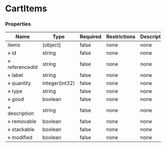 
# CartItems

### Properties

|Name|Type|Required|Restrictions|Description|
|---|---|---|---|---|
|items|[object]|false|none|none|
|» id|string|false|none|none|
|» referencedId|string|false|none|none|
|» label|string|false|none|none|
|» quantity|integer(int32)|false|none|none|
|» type|string|false|none|none|
|» good|boolean|false|none|none|
|» description|string|false|none|none|
|» removable|boolean|false|none|none|
|» stackable|boolean|false|none|none|
|» modified|boolean|false|none|none|

